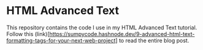 # HTML Advanced Text
This repository contains the code I use in my HTML Advanced Text tutorial. Follow this (link)[https://sumpycode.hashnode.dev/9-advanced-html-text-formatting-tags-for-your-next-web-project] to read the entire blog post.
